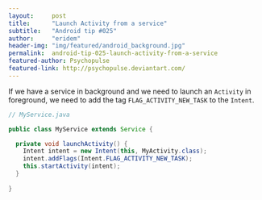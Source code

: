 ```yaml
---
layout:     post
title:      "Launch Activity from a service"
subtitle:   "Android tip #025"
author:     "eridem"
header-img: "img/featured/android_background.jpg"
permalink:  android-tip-025-launch-activity-from-a-service
featured-author: Psychopulse
featured-link: http://psychopulse.deviantart.com/
---
```


If we have a service in background and we need to launch an `Activity` in foreground, we need to add the tag `FLAG_ACTIVITY_NEW_TASK` to the `Intent`.

```java
// MyService.java

public class MyService extends Service {

  private void launchActivity() {
    Intent intent = new Intent(this, MyActivity.class);
    intent.addFlags(Intent.FLAG_ACTIVITY_NEW_TASK);
    this.startActivity(intent);
  }
  
}
```